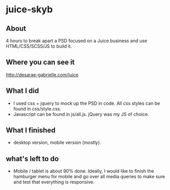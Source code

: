 # juice-skyb

## About
4 hours to break apart a PSD focused on a Juice business and use HTML/CSS/SCSS/JS to build it.

## Where you can see it
http://desarae-gabrielle.com/juice

## What I did
- I used css + jquery to mock up the PSD in code. All css styles can be found in css/style.css. 
- Javascript can be found in js/all.js. jQuery was my JS of choice.

## What I finished
- desktop version, mobile version (mostly).

## what's left to do
- Mobile / tablet is about 90% done. Ideally, I would like to finish the hamburger menu for mobile
 and go over all media queries to make sure and test that everything is responsive.
